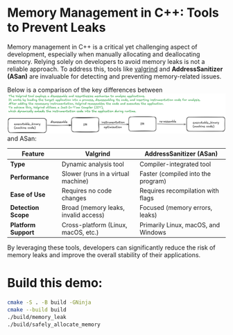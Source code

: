 # Memory Management in C++: Tools to Prevent Leaks
Memory management in C++ is a critical yet challenging aspect of development, especially when manually allocating and deallocating memory. Relying solely on developers to avoid memory leaks is not a reliable approach. To address this, tools like [valgrind](https://valgrind.org/info/tools.html#memcheck) and **AddressSanitizer (ASan)** are invaluable for detecting and preventing memory-related issues.

Below is a comparison of the key differences between ![valgrind](./docs/valgrind_design.png) and ASan:

| **Feature**         | **Valgrind**                             | **AddressSanitizer (ASan)**             |
|-----------------|--------------------------------------|-------------------------------------|
| **Type**            | Dynamic analysis tool                | Compiler-integrated tool            |
| **Performance**     | Slower (runs in a virtual machine)   | Faster (compiled into the program)  |
| **Ease of Use**     | Requires no code changes             | Requires recompilation with flags   |
| **Detection Scope** | Broad (memory leaks, invalid access) | Focused (memory errors, leaks)      |
| **Platform Support**| Cross-platform (Linux, macOS, etc.)  | Primarily Linux, macOS, and Windows |


By leveraging these tools, developers can significantly reduce the risk of memory leaks and improve the overall stability of their applications.

# Build this demo:
```bash
cmake -S . -B build -GNinja
cmake --build build
./build/memory_leak
./build/safely_allocate_memory
```
